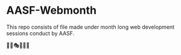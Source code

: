 # AASF-Webmonth
This repo consists of file made under month long web development sessions conduct by AASF.

👨‍💻🎭🎉✨🎵
